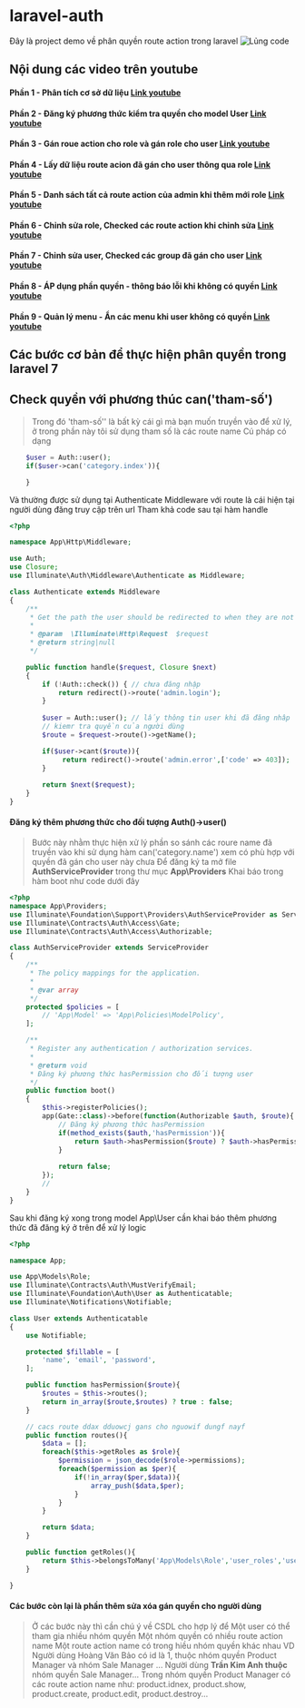 # laravel-auth
Đây là project demo về phân quyền route action trong laravel
![Lủng code](https://scontent.xx.fbcdn.net/v/t1.0-9/104874349_170937931087375_5407629992833896567_o.png?_nc_cat=101&_nc_sid=dd9801&_nc_ohc=ROZI8EvbLscAX8-lUOn&_nc_ht=scontent.fhan3-3.fna&oh=57228a39b98320cfafcd32c8c39e7edb&oe=5F300E56&_nc_fr=fhan3c03)
## Nội dung các video trên youtube 
#### Phần 1 - Phân tích cơ sở dữ liệu [Link youtube](https://www.youtube.com/watch?v=peTp9JmDx9k&list=PLFWDoeAHRLTaotGFjm6JZMZfhxCanFCGs&index=1)
#### Phần 2 - Đăng ký phương thức kiểm tra quyền cho model User [Link youtube](https://www.youtube.com/watch?v=kJeLIMi8xuc&list=PLFWDoeAHRLTaotGFjm6JZMZfhxCanFCGs&index=2)
#### Phần 3 - Gán roue action cho role và gán role cho user [Link youtube](https://www.youtube.com/watch?v=azpQeaOYt7U&list=PLFWDoeAHRLTaotGFjm6JZMZfhxCanFCGs&index=3)
#### Phần 4 - Lấy dữ liệu route acion đã gán cho user thông qua role [Link youtube](https://www.youtube.com/watch?v=RhFgMnORuj0&list=PLFWDoeAHRLTaotGFjm6JZMZfhxCanFCGs&index=4)
#### Phần 5 - Danh sách tất cả route action của admin khi thêm mới role [Link youtube](https://www.youtube.com/watch?v=Aq_ZvY0r_0M&list=PLFWDoeAHRLTaotGFjm6JZMZfhxCanFCGs&index=5)
#### Phần 6 - Chỉnh sửa role, Checked các route action khi chỉnh sửa [Link youtube](https://www.youtube.com/watch?v=8oPaBmVnGDs&list=PLFWDoeAHRLTaotGFjm6JZMZfhxCanFCGs&index=6)
#### Phần 7 - Chỉnh sửa user, Checked các group đã gán cho user [Link youtube](https://www.youtube.com/watch?v=WUS4E4A_jXU&list=PLFWDoeAHRLTaotGFjm6JZMZfhxCanFCGs&index=7)
#### Phần 8 - ÁP dụng phần quyền - thông báo lỗi khi không có quyền [Link youtube](https://www.youtube.com/watch?v=rOvVf6NNV1M&list=PLFWDoeAHRLTaotGFjm6JZMZfhxCanFCGs&index=8)
#### Phần 9 - Quản lý menu - Ẩn các menu khi user không có quyền [Link youtube](https://www.youtube.com/watch?v=rLUvmrzc0EA&list=PLFWDoeAHRLTaotGFjm6JZMZfhxCanFCGs&index=9)

## Các bước cơ bản để thực hiện phân quyền trong laravel 7

## Check quyền với phương thúc can('tham-số')
> Trong đó 'tham-số'' là bất kỳ cái gì mà bạn muốn truyền vào để xử lý, ở trong phần này tôi sử dụng tham số là các route name
Cú pháp có dạng

```php 
	$user = Auth::user();
	if($user->can('category.index')){

	}
```
Và thường được sử dụng tại Authenticate Middleware với route là cái hiện tại người dùng đăng truy cập trên url 
Tham khả code sau tại hàm handle	
```php 
<?php

namespace App\Http\Middleware;

use Auth;
use Closure;
use Illuminate\Auth\Middleware\Authenticate as Middleware;

class Authenticate extends Middleware
{
    /**
     * Get the path the user should be redirected to when they are not authenticated.
     *
     * @param  \Illuminate\Http\Request  $request
     * @return string|null
     */

    public function handle($request, Closure $next)
    {
        if (!Auth::check()) { // chưa đăng nhập
            return redirect()->route('admin.login');
        }
        
        $user = Auth::user(); // lấy thông tin user khi đã đăng nhâp
        // kiemr tra quyền của người dùng
        $route = $request->route()->getName();

        if($user->cant($route)){
             return redirect()->route('admin.error',['code' => 403]);
        }
        
        return $next($request);
    }
}
```

#### Đăng ký thêm phương thức cho đối tượng Auth()->user()
> Bước này nhằm thực hiện xử lý phần so sánh các roure name đã truyền vào khi sử dụng hàm can('category.name') xem có phù hợp với quyền đã gán cho user này chưa
Để đăng ký ta mở file **AuthServiceProvider** trong thư mục **App\Providers**
Khai báo trong hàm boot như code dưới đây
```php 
<?php
namespace App\Providers;
use Illuminate\Foundation\Support\Providers\AuthServiceProvider as ServiceProvider;
use Illuminate\Contracts\Auth\Access\Gate;
use Illuminate\Contracts\Auth\Access\Authorizable;

class AuthServiceProvider extends ServiceProvider
{
    /**
     * The policy mappings for the application.
     *
     * @var array
     */
    protected $policies = [
        // 'App\Model' => 'App\Policies\ModelPolicy',
    ];

    /**
     * Register any authentication / authorization services.
     *
     * @return void
     * Đăng ký phương thức hasPermission cho đối tượng user
     */
    public function boot()
    {
        $this->registerPolicies();
        app(Gate::class)->before(function(Authorizable $auth, $route){
        	// Đăng ký phương thức hasPermission
            if(method_exists($auth,'hasPermission')){
                return $auth->hasPermission($route) ? $auth->hasPermission($route): false;
            }
            
            return false;
        });
        //
    }
}
``` 
Sau khi đăng ký xong trong model App\User cần khai báo thêm phương thức đã đăng ký ở trên để xử lý logic
```php 
<?php

namespace App;

use App\Models\Role;
use Illuminate\Contracts\Auth\MustVerifyEmail;
use Illuminate\Foundation\Auth\User as Authenticatable;
use Illuminate\Notifications\Notifiable;

class User extends Authenticatable
{
    use Notifiable;

    protected $fillable = [
        'name', 'email', 'password',
    ];

    public function hasPermission($route){
        $routes = $this->routes();
        return in_array($route,$routes) ? true : false;
    }

    // cacs route ddax dduowcj gans cho nguowif dungf nayf
    public function routes(){
        $data = [];
        foreach($this->getRoles as $role){
            $permission = json_decode($role->permissions);
            foreach($permission as $per){
                if(!in_array($per,$data)){
                    array_push($data,$per);
                }
            }
        }

        return $data;
    }

    public function getRoles(){
        return $this->belongsToMany('App\Models\Role','user_roles','user_id','role_id');
    }

}
```
#### Các bước còn lại là phần thêm sửa xóa gán quyền cho người dùng
> Ở các bước này thì cần chú ý về CSDL cho hợp lý để 
Một user có thể tham gia nhiều nhóm quyền
Một nhóm quyền có nhiều route action name
Một route action name có trong hiều nhóm quyền khác nhau
VD
Người dùng Hoàng Văn Bảo có id là 1, thuộc nhóm quyền Product Manager và nhóm Sale Manager ...
Người dùng **Trần Kim Anh thuộc** nhóm quyền Sale Manager...
Trong nhóm quyền Product Manager có các route action name như: product.idnex, product.show, product.create, product.edit, product.destroy...